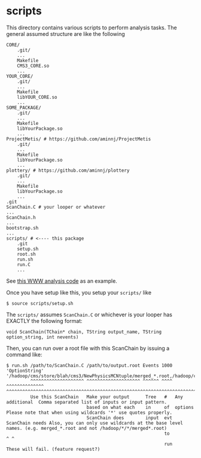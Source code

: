 # scripts

This directory contains various scripts to perform analysis tasks.
The general assumed structure are like the following

    CORE/
        .git/
        ...
        Makefile
        CMS3_CORE.so
        ...
    YOUR_CORE/
        .git/
        ...
        Makefile
        libYOUR_CORE.so
        ...
    SOME_PACKAGE/
        .git/
        ...
        Makefile
        libYourPackage.so
        ...
    ProjectMetis/ # https://github.com/aminnj/ProjectMetis
        .git/
        ...
        Makefile
        libYourPackage.so
        ...
    plottery/ # https://github.com/aminnj/plottery
        .git/
        ...
        Makefile
        libYourPackage.so
        ...
    .git
    ScanChain.C # your looper or whatever
    ...
    ScanChain.h
    ...
    bootstrap.sh
    ...
    scripts/ # <---- this package
        .git
        setup.sh
        root.sh
        run.sh
        run.C
        ...

See [this WWW analysis code](https://github.com/sgnoohc/www) as an example.

Once you have setup like this, you setup your ```scripts/``` like

    $ source scripts/setup.sh

The ```scripts/``` assumes ```ScanChain.C``` or whichever is your looper has EXACTLY the following format:

    void ScanChain(TChain* chain, TString output_name, TString option_string, int nevents)

Then, you can run over a root file with this ScanChain by issuing a command like:

    $ run.sh /path/to/ScanChain.C /path/to/output.root Events 1000 'OptionString' '/hadoop/cms/store/blah/cms3/NewPhysicsMCNtuple/merged_*.root,/hadoop/cms/store/blah/cms3/SuckySMBkg/merged_*.root'
             ^^^^^^^^^^^^^^^^^^^^ ^^^^^^^^^^^^^^^^^^^^ ^^^^^^ ^^^^ ^^^^^^^^^^^^^^  ^^^^^^^^^^^^^^^^^^^^^^^^^^^^^^^^^^^^^^^^^^^^^^^^^^^^^^^^^^^^^^^^^^^^^^^^^^^^^^^^^^^^^^^^^^^^^^^^^^^^^^^^^^^^^^^^^
             Use this ScanChain   Make your output      Tree   #   Any additional  Comma separated list of inputs or input pattern.
                                  based on what each    in     of  options         Please note that when using wildcards '*' use quotes properly.
                                  ScanChain does        input  evt ScanChain needs Also, you can only use wildcards at the base level names. (e.g. merged_*.root and not /hadoop/*/*/merged*.root)
                                                               to                                                                                                                ^ ^
                                                               run                                                                                                          These will fail. (feature request?)


